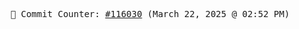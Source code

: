 <p align="center">
    <samp>
        📮 Commit Counter: <a href="https://github.com/Javascript-void0/Javascript-void0/commits/main">#116030</a> (March 22, 2025 @ 02:52 PM)
    </samp>
</p>